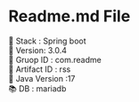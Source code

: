 <h1>Readme.md File</h1>

<!-- empty_textarea -->
🚪 Stack : Spring boot    
🌠 Version:  3.0.4   
📕 Gruop ID : com.readme   
📘 Artifact ID : rss   
📙 Java Version :17   
📚 DB : mariadb


